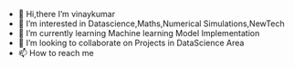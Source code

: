 - 👋 Hi,there I’m vinaykumar
- 👀 I’m interested in Datascience,Maths,Numerical Simulations,NewTech
- 🌱 I’m currently learning Machine learning Model Implementation
- 💞️ I’m looking to collaborate on Projects in DataScience Area
- 📫 How to reach me 

<!---
vinaykumar007/vinaykumar007 is a ✨ special ✨ repository because its `README.md` (this file) appears on your GitHub profile.
You can click the Preview link to take a look at your changes.
--->
